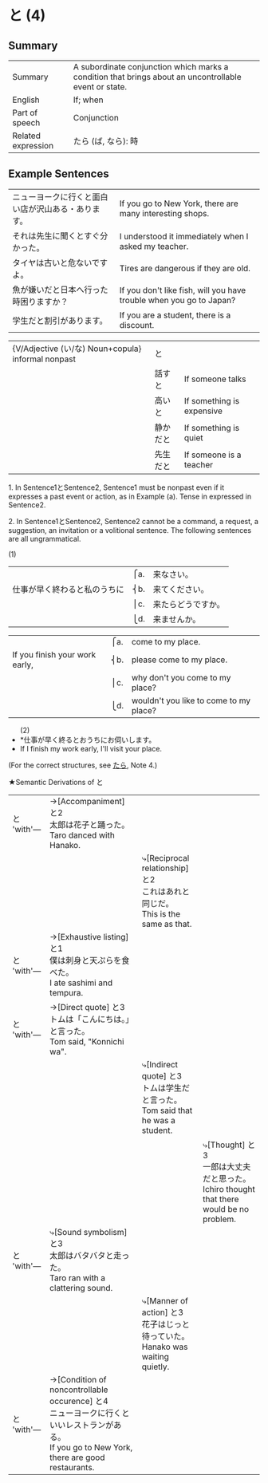 # と (4)

## Summary

<table><tr>   <td>Summary</td>   <td>A subordinate conjunction which marks a condition that brings about an uncontrollable event or state.</td></tr><tr>   <td>English</td>   <td>If; when</td></tr><tr>   <td>Part of speech</td>   <td>Conjunction</td></tr><tr>   <td>Related expression</td>   <td>たら (ば, なら): 時</td></tr></table>

## Example Sentences

<table><tr>   <td>ニューヨークに行くと面白い店が沢山ある・あります。</td>   <td>If you go to New York, there are many interesting shops.</td></tr><tr>   <td>それは先生に聞くとすぐ分かった。</td>   <td>I understood it immediately when I asked my teacher.</td></tr><tr>   <td>タイヤは古いと危ないですよ。</td>   <td>Tires are dangerous if they are old.</td></tr><tr>   <td>魚が嫌いだと日本へ行った時困りますか？</td>   <td>If you don't like fish, will you have trouble when you go to Japan?</td></tr><tr>   <td>学生だと割引があります。</td>   <td>If you are a student, there is a discount.</td></tr></table>

<table class="table"> <tbody><tr class="tr head"> <td class="td"><span class="bold"><span>{V/Adjective (い/な) Noun+copula} informal nonpast</span></span></td> <td class="td"><span class="concept">と</span> </td> <td class="td"><span>&nbsp;</span></td> </tr> <tr class="tr"> <td class="td"><span>&nbsp;</span></td> <td class="td"><span>話す<span class="concept">と</span></span> </td> <td class="td"><span>If    someone talks</span></td> </tr> <tr class="tr"> <td class="td"><span>&nbsp;</span></td> <td class="td"><span>高い<span class="concept">と</span></span> </td> <td class="td"><span>If    something is expensive</span></td> </tr> <tr class="tr"> <td class="td"><span>&nbsp;</span></td> <td class="td"><span>静か<span class="concept">だと</span></span> </td> <td class="td"><span>If    something is quiet</span></td> </tr> <tr class="tr"> <td class="td"><span>&nbsp;</span></td> <td class="td"><span>先生<span class="concept">だと</span></span> </td> <td class="td"><span>If    someone is a teacher</span></td> </tr></tbody></table>

<p>1. In Sentence1<span class="cloze">と</span>Sentence2, Sentence1 must be nonpast even if it expresses a past event or action, as in Example (a). Tense in expressed in Sentence2.</p>  <p>2. In Sentence1<span class="cloze">と</span>Sentence2, Sentence2 cannot be a command, a request, a suggestion, an invitation or a volitional sentence. The following sentences are all ungrammatical. </p>  <p>(1)</p>  <table class="table"> <tbody> <tr class="tr"> <td class="td"></td> <td class="td">⎧a. </td> <td class="td">来なさい。</td> </tr> <tr class="tr"> <td class="td">仕事が早く終わる<span class="cloze">と</span>私のうちに</td> <td class="td">⎨b. </td> <td class="td">来てください。</td> </tr> <tr class="tr"> <td class="td"></td> <td class="td">⎪c. </td> <td class="td">来たらどうですか。</td> </tr> <tr class="tr"> <td class="td"></td> <td class="td">⎩d. </td> <td class="td">来ませんか。</td> </tr> </tbody> </table>  <table class="table"> <tbody> <tr class="tr"> <td class="td"></td> <td class="td">⎧a. </td> <td class="td">come to my place.</td> </tr> <tr class="tr"> <td class="td">If you finish your work early, </td> <td class="td">⎨b. </td> <td class="td">please come to my place.</td> </tr> <tr class="tr"> <td class="td"></td> <td class="td">⎪c. </td> <td class="td">why don't you come to my place?</td> </tr> <tr class="tr"> <td class="td"></td> <td class="td">⎩d. </td> <td class="td">wouldn't you like to come to my place?</td> </tr> </tbody> </table>  <ul>(2) <li>*仕事が早く終る<span class="cloze">と</span>おうちにお伺いします。</li> <li>If I finish my work early, I'll visit your place.</li> </ul>  <p>(For the correct structures, see <a href="#㊦ たら">たら</a>, Note 4.)</p>  <p>★Semantic Derivations of と</p>  <table class="table"> <tbody> <tr class="tr"> <td class="td">と 'with'―</td> <td class="td">→[Accompaniment] と2<br>太郎は花子と踊った。<br>Taro danced with Hanako.</td> <td class="td"></td> <td class="td"></td> </tr> <tr class="tr"> <td class="td"></td> <td class="td"></td> <td class="td">⤷[Reciprocal relationship] と2<br>これはあれと同じだ。<br>This is the same as that.</td> <td class="td"></td> </tr> <tr class="tr"> <td class="td">と 'with'―</td> <td class="td">→[Exhaustive listing] と1<br>僕は刺身と天ぷらを食べた。<br>I ate sashimi and tempura.</td> <td class="td"></td> <td class="td"></td> </tr> <tr class="tr"> <td class="td">と 'with'―</td> <td class="td">→[Direct quote] と3<br>トムは「こんにちは。」と言った。<br>Tom said, "Konnichi wa".</td> <td class="td"></td> <td class="td"></td> </tr> <tr class="tr"> <td class="td"></td> <td class="td"></td> <td class="td">⤷[Indirect quote] と3<br>トムは学生だと言った。<br>Tom said that he was a student.</td> <td class="td"></td> </tr> <tr class="tr"> <td class="td"></td> <td class="td"></td> <td class="td"></td> <td class="td">⤷[Thought] と3<br>一郎は大丈夫だと思った。<br>Ichiro thought that there would be no problem.</td> </tr> <tr class="tr"> <td class="td">と 'with'―</td> <td class="td">⤷[Sound symbolism] と3<br>太郎はバタバタと走った。<br>Taro ran with a clattering sound.</td> <td class="td"></td> <td class="td"></td> </tr> <tr class="tr"> <td class="td"></td> <td class="td"></td> <td class="td">⤷[Manner of action] と3<br>花子はじっと待っていた。<br>Hanako was waiting quietly.</td> <td class="td"></td> </tr> <tr class="tr"> <td class="td">と 'with'―</td> <td class="td">→[Condition of noncontrollable occurence] <span class="cloze">と4</span><br>ニューヨークに行く<span class="cloze">と</span>いいレストランがある。<br>If you go to New York, there are good restaurants.</td> <td class="td"></td> <td class="td"></td> </tr> </tbody> </table>

